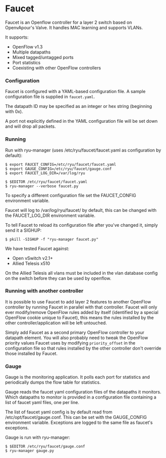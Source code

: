 # Faucet

Faucet is an Openflow controller for a layer 2 switch based on OpenvApour's Valve. It handles MAC learning and supports VLANs.

It supports:
 * OpenFlow v1.3
 * Multiple datapaths
 * Mixed tagged/untagged ports
 * Port statistics
 * Coexisting with other OpenFlow controllers

### Configuration

Faucet is configured with a YAML-based configuration file. A sample configuration file is supplied in `faucet.yaml`.

The datapath ID may be specified as an integer or hex string (beginning with 0x).

A port not explicitly defined in the YAML configuration file will be set down and will drop all packets.

### Running

Run with ryu-manager (uses /etc/ryu/faucet/faucet.yaml as configuration by default):

```
$ export FAUCET_CONFIG=/etc/ryu/faucet/faucet.yaml
$ export GAUGE_CONFIG=/etc/ryu/faucet/gauge.conf
$ export FAUCET_LOG_DIR=/var/log/ryu

$ $EDITOR /etc/ryu/faucet/faucet.yaml
$ ryu-manager --verbose faucet.py
```

To specify a different configuration file set the FAUCET\_CONFIG environment variable.

Faucet will log to /var/log/ryu/faucet/ by default, this can be changed with the FAUCET\_LOG\_DIR environment variable.

To tell Faucet to reload its configuration file after you've changed it, simply send it a SIGHUP:

```
$ pkill -SIGHUP -f "ryu-manager faucet.py"
```

We have tested Faucet against:
 * Open vSwitch v2.1+
 * Allied Telesis x510

On the Allied Telesis all vlans must be included in the vlan database config on the switch before they can be used by openflow.

### Running with another controller

It is possible to use Faucet to add layer 2 features to another OpenFlow controller by running Faucet in parallel with that controller. Faucet will only ever modify/remove OpenFlow rules added by itself (identified by a special OpenFlow cookie unique to Faucet), this means the rules installed by the other controller/application will be left untouched.

Simply add Faucet as a second primary OpenFlow controller to your datapath element. You will also probably need to tweak the OpenFlow priority values Faucet uses by modifying `priority_offset` in the configuration file so that rules installed by the other controller don't override those installed by Faucet.

### Gauge
Gauge is the monitoring application. It polls each port for statistics and periodically dumps the flow table for statistics.

Gauge reads the faucet yaml configuration files of the datapaths it monitors. Which datapaths to monitor is provided in a configuration file containing a list of faucet yaml files, one per line.

The list of faucet yaml config is by default read from /etc/opt/faucet/gauge.conf. This can be set with the GAUGE\_CONFIG environment variable. Exceptions are logged to the same file as faucet's exceptions.

Gauge is run with ryu-manager:

```
$ $EDITOR /etc/ryu/faucet/gauge.conf
$ ryu-manager gauge.py
```
